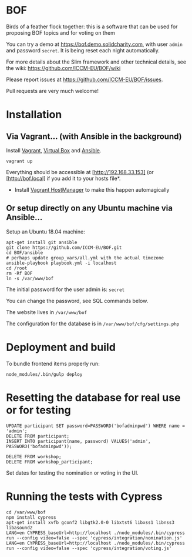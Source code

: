 # BOF
Birds of a feather flock together: this is a software that can be used for proposing BOF topics and for voting on them

You can try a demo at https://bof.demo.solidcharity.com, with user `admin` and password `secret`. It is being reset each night automatically.

For more details about the Slim framework and other technical details, see the wiki: https://github.com/ICCM-EU/BOF/wiki

Please report issues at https://github.com/ICCM-EU/BOF/issues.

Pull requests are very much welcome!

# Installation

## Via Vagrant… (with Ansible in the background)

Install [Vagrant](https://www.vagrantup.com/downloads.html), [Virtual Box](https://www.virtualbox.org/wiki/Downloads) and [Ansible](http://docs.ansible.com/ansible/latest/intro_installation.html#installing-the-control-machine).

`vagrant up`

Everything should be accessible at [http://192.168.33.153] (or [http://bof.local] if you add it to your hosts file*.

* Install [Vagrant HostManager](https://github.com/devopsgroup-io/vagrant-hostmanager) to make this happen automagically

## Or setup directly on any Ubuntu machine via Ansible…

Setup an Ubuntu 18.04 machine:

```
apt-get install git ansible
git clone https://github.com/ICCM-EU/BOF.git
cd BOF/ansible
# perhaps update group_vars/all.yml with the actual timezone
ansible-playbook playbook.yml -i localhost
cd /root
rm -Rf BOF
ln -s /var/www/bof
```

The initial password for the user admin is: `secret`

You can change the password, see SQL commands below.

The website lives in `/var/www/bof`

The configuration for the database is in `/var/www/bof/cfg/settings.php`

# Deployment and build

To bundle frontend items properly run:

`node_modules/.bin/gulp deploy`

# Resetting the database for real use or for testing

```
UPDATE participant SET password=PASSWORD('bofadminpwd') WHERE name = 'admin';
DELETE FROM participant;
INSERT INTO participant(name, password) VALUES('admin', PASSWORD('bofadminpwd'));

DELETE FROM workshop;
DELETE FROM workshop_participant;
```

Set dates for testing the nomination or voting in the UI.

# Running the tests with Cypress

```
cd /var/www/bof
npm install cypress
apt-get install xvfb gconf2 libgtk2.0-0 libxtst6 libxss1 libnss3 libasound2
LANG=en CYPRESS_baseUrl=http://localhost ./node_modules/.bin/cypress run --config video=false --spec 'cypress/integration/nomination.js'
LANG=en CYPRESS_baseUrl=http://localhost ./node_modules/.bin/cypress run --config video=false --spec 'cypress/integration/voting.js'
```
